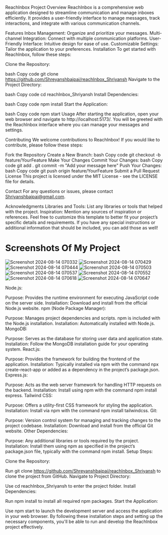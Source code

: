 ReachInbox
Project Overview
ReachInbox is a comprehensive web application designed to streamline communication and manage inboxes efficiently. It provides a user-friendly interface to manage messages, track interactions, and integrate with various communication channels.

Features
Inbox Management: Organize and prioritize your messages.
Multi-channel Integration: Connect with multiple communication platforms.
User-Friendly Interface: Intuitive design for ease of use.
Customizable Settings: Tailor the application to your preferences.
Installation
To get started with ReachInbox, follow these steps:

Clone the Repository:

bash
Copy code
git clone https://github.com/Shreyanshbajpai/reachInbox_Shriyansh
Navigate to the Project Directory:

bash
Copy code
cd reachInbox_Shriyansh
Install Dependencies:

bash
Copy code
npm install
Start the Application:

bash
Copy code
npm start
Usage
After starting the application, open your web browser and navigate to http://localhost:5173/. You will be greeted with the ReachInbox interface where you can manage your messages and settings.

Contributing
We welcome contributions to ReachInbox! If you would like to contribute, please follow these steps:

Fork the Repository
Create a New Branch:
bash
Copy code
git checkout -b feature/YourFeature
Make Your Changes
Commit Your Changes:
bash
Copy code
git add .
git commit -m "Add your message here"
Push Your Changes:
bash
Copy code
git push origin feature/YourFeature
Submit a Pull Request
License
This project is licensed under the MIT License - see the LICENSE file for details.

Contact
For any questions or issues, please contact Shriyanshbajpai@gmail.com.

Acknowledgments
Libraries and Tools: List any libraries or tools that helped with the project.
Inspiration: Mention any sources of inspiration or references.
Feel free to customize this template to better fit your project’s specific details and requirements. If you have any special instructions or additional information that should be included, you can add those as well!



# Screenshots Of My Project 
![Screenshot 2024-08-14 070332](https://github.com/user-attachments/assets/ef9bfaff-9b14-4558-9024-c6a44816d120)
![Screenshot 2024-08-14 070429](https://github.com/user-attachments/assets/57c972d0-b5da-405d-a8d4-ca0578795a17)
![Screenshot 2024-08-14 070444](https://github.com/user-attachments/assets/89dcb070-7240-44c1-a999-231b8fd0fb3e)
![Screenshot 2024-08-14 070503](https://github.com/user-attachments/assets/0f2c3941-fbeb-4326-b599-f1cb7c290b3f)
![Screenshot 2024-08-14 070537](https://github.com/user-attachments/assets/cbd5a69b-ba33-4ba5-9d0e-684692792c8f)
![Screenshot 2024-08-14 070552](https://github.com/user-attachments/assets/df5429ff-e4e5-407e-97a1-49aa0d59e1ef)
![Screenshot 2024-08-14 070618](https://github.com/user-attachments/assets/f14514d8-f4cc-4981-bfd8-11b62bff562b)
![Screenshot 2024-08-14 070647](https://github.com/user-attachments/assets/57102dc8-7ce3-438d-9b67-d8c718e3bd8e)


Node.js:

Purpose: Provides the runtime environment for executing JavaScript code on the server side.
Installation: Download and install from the official Node.js website.
npm (Node Package Manager):

Purpose: Manages project dependencies and scripts. npm is included with the Node.js installation.
Installation: Automatically installed with Node.js.
MongoDB:

Purpose: Serves as the database for storing user data and application state.
Installation: Follow the MongoDB installation guide for your operating system.
React.js:

Purpose: Provides the framework for building the frontend of the application.
Installation: Typically installed via npm with the command npx create-react-app or added as a dependency in the project’s package.json.
Express.js:

Purpose: Acts as the web server framework for handling HTTP requests on the backend.
Installation: Install using npm with the command npm install express.
Tailwind CSS:

Purpose: Offers a utility-first CSS framework for styling the application.
Installation: Install via npm with the command npm install tailwindcss.
Git:

Purpose: Version control system for managing and tracking changes to the project codebase.
Installation: Download and install from the official Git website.
Other Dependencies:

Purpose: Any additional libraries or tools required by the project.
Installation: Install them using npm as specified in the project’s package.json file, typically with the command npm install.
Setup Steps:

Clone the Repository:

Run git clone https://github.com/Shreyanshbajpai/reachInbox_Shriyansh to clone the project from GitHub.
Navigate to Project Directory:

Use cd reachInbox_Shriyansh to enter the project folder.
Install Dependencies:

Run npm install to install all required npm packages.
Start the Application:

Use npm start to launch the development server and access the application in your web browser.
By following these installation steps and setting up the necessary components, you'll be able to run and develop the ReachInbox project effectively.













